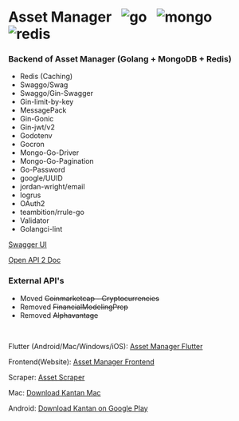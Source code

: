 # Asset Manager &nbsp; ![go](https://user-images.githubusercontent.com/25686023/160291006-7312bd67-8b9b-4c20-ae97-564aac206193.png) &nbsp; ![mongo](https://user-images.githubusercontent.com/25686023/160291008-502ef074-53e7-46f9-93cc-f3c6cf4230d7.png) &nbsp; ![redis](https://user-images.githubusercontent.com/25686023/160291009-100f51ce-2a2b-456d-bb76-8051cd2c897b.png)

### Backend of Asset Manager (Golang + MongoDB + Redis)

<ul>
    <li> Redis (Caching)
    <li> Swaggo/Swag
    <li> Swaggo/Gin-Swagger
    <li> Gin-limit-by-key
    <li> MessagePack
    <li> Gin-Gonic
    <li> Gin-jwt/v2
    <li> Godotenv
    <li> Gocron
    <li> Mongo-Go-Driver
    <li> Mongo-Go-Pagination
    <li> Go-Password
    <li> google/UUID
    <li> jordan-wright/email
    <li> logrus
    <li> OAuth2
    <li> teambition/rrule-go
    <li> Validator
    <li> Golangci-lint
</ul>

[Swagger UI](http://rocky-reaches-65250.herokuapp.com/swagger/index.html)

[Open API 2 Doc](http://rocky-reaches-65250.herokuapp.com/swagger/doc.json)

### External API's

<ul>
    <li> Moved <s>Coinmarketcap - Cryptocurrencies</s>
    <li> Removed <s>FinancialModelingPrep</s>
    <li> Removed <s>Alphavantage</s>
</ul>

&nbsp;

Flutter (Android/Mac/Windows/iOS): [Asset Manager Flutter](https://github.com/MrNtlu/Asset-Manager-Flutter)

Frontend(Website): [Asset Manager Frontend](https://github.com/MrNtlu/Asset-Manager-Frontend)

Scraper: [Asset Scraper](https://github.com/MrNtlu/Asset-Scraper)

Mac: [Download Kantan Mac](https://github.com/MrNtlu/Asset-Manager-Flutter/raw/master/installers/dmg_creator/kantan.dmg)

Android: [Download Kantan on Google Play](https://play.google.com/store/apps/details?id=com.mrntlu.kantan)